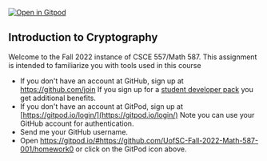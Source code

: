 [![Open in Gitpod](https://gitpod.io/button/open-in-gitpod.svg)](https://gitpod.io/#https://github.com/UofSC-Fall-2022-Math-587-001/homework0)

## Introduction to Cryptography 

Welcome to the Fall 2022 instance of CSCE 557/Math 587. This assignment is intended to 
familiarize you with tools used in this course

- If you don't have an account at GitHub, sign up at https://github.com/join
If you sign up for a [student developer pack](https://education.github.com/benefits?type=student)
you get additional benefits.
- If you don't have an account at GitPod, sign up at [https://gitpod.io/login/](https://gitpod.io/login/)
Note you can use your GitHub account for authentication. 
- Send me your GitHub username. 
- Open https://gitpod.io/#https://github.com/UofSC-Fall-2022-Math-587-001/homework0
or click on the GitPod icon above. 

